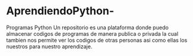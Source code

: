 # AprendiendoPython-
Programas Python
Un repositorio es una plataforma donde puedo almacenar codigos de programas de manera publica o privada la cual tambien nos permite ver los codigos de otras personas asi como ellas los nuestros para nuestro aprendizaje. 
